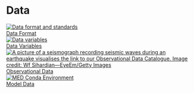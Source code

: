 # Data


<div class="card-container">
    <a href="data_format" class="vertical-card aspect-ratio1to1">
        <div class="card-image-container">
            <img src="/assets/model_evaluation/netcdf_example.png" alt="Data format and standards" title="Picture from https://pro.arcgis.com/en/pro-app/latest/tool-reference/geostatistical-analyst/ga-layer-3d-to-netcdf.htm" class="img-contain white-background with-padding"></img>
        </div>
        <div class="card-text-container bold ">Data Format</div>
    </a>
    <a href="variables" class="vertical-card aspect-ratio1to1">
        <div class="card-image-container">
            <img src="/assets/model_evaluation/model_evaluation_variables.png" alt="Data variables" class="img-contain white-background with-padding"></img>
        </div>
        <div class="card-text-container bold ">Data Variables</div>
    </a>
</div>
<div class="card-container">
    <a href="observations" class="vertical-card aspect-ratio1to1">
        <div class="card-image-container">
            <img src="/assets/model_evaluation/model_evaluation_obs_catalog.jpg" alt="A picture of a seismograph recording seismic waves during an earthquake visualises the link to our Observational Data Catalogue. Image credit: Wf Sihardian—EyeEm/Getty Images" title="Image credit: Wf Sihardian—EyeEm/Getty Images" class="img-cover"></img>
        </div>
        <div class="card-text-container bold ">Observational Data</div>
    </a>
    <a href="model_catalogs" class="vertical-card aspect-ratio1to1">
        <div class="card-image-container">
            <img src="/assets/model_evaluation/model_evaluation_model_catalog.jpg" alt="MED Conda Environment" class="img-contain white-background with-padding"></img>
        </div>
        <div class="card-text-container bold ">Model Data</div>
    </a>
</div>
